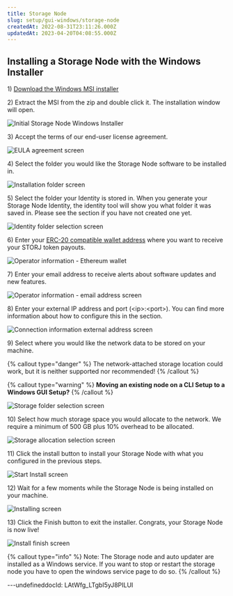 ```yaml
---
title: Storage Node
slug: setup/gui-windows/storage-node
createdAt: 2022-08-31T23:11:26.000Z
updatedAt: 2023-04-20T04:08:55.000Z
---
```


## Installing a Storage Node with the Windows Installer

1\) [Download the Windows MSI installer](https://github.com/storj/storj/releases/latest/download/storagenode_windows_amd64.msi.zip)

2\) Extract the MSI from the zip and double click it. The installation window will open.&#x20;

![Initial Storage Node Windows Installer](https://archbee-image-uploads.s3.amazonaws.com/kv3plx2xmXcUGcVl4Lttj/4NFWY9VWzCdRltHBoU8px_pasted-image-0.png)

3\) Accept the terms of our end-user license agreement.&#x20;

![EULA agreement screen](https://archbee-image-uploads.s3.amazonaws.com/kv3plx2xmXcUGcVl4Lttj/6VUhKAYMC7D58hliKFMEA_pasted-image-0.png)

4\) Select the folder you would like the Storage Node software to be installed in.

![Installation folder screen](https://archbee-image-uploads.s3.amazonaws.com/kv3plx2xmXcUGcVl4Lttj/JHl6cIzjMQRn8-hISrONa_pasted-image-0.png)

5\) Select the folder your Identity is stored in. When you generate your Storage Node Identity, the identity tool will show you what folder it was saved in. Please see the [](docId\:aT6VAB297OWLd4vqeXxf5) section if you have not created one yet.&#x20;

![Identity folder selection screen](https://archbee-image-uploads.s3.amazonaws.com/kv3plx2xmXcUGcVl4Lttj/LL0TW17fdolT5vFvZa0OX_pasted-image-0.png)

6\) Enter your [ERC-20 compatible wallet address](https://support.storj.io/hc/en-us/articles/360026611692-How-do-I-hold-STORJ-What-is-a-valid-address-or-compatible-wallet-) where you want to receive your STORJ token payouts.

![Operator information - Ethereum wallet](https://archbee-image-uploads.s3.amazonaws.com/kv3plx2xmXcUGcVl4Lttj/85j1PrZepUeQGCYMGFKJw_pasted-image-0.png)

7\) Enter your email address to receive alerts about software updates and new features.&#x20;

![Operator information - email address screen](https://archbee-image-uploads.s3.amazonaws.com/kv3plx2xmXcUGcVl4Lttj/0rIVxCc7BpUKcgcHjjtcc_pasted-image-0.png)

8\) Enter your external IP address and port (\<ip>:\<port>). You can find more information about how to configure this in the [](docId\:y0jltT-HzKPmDefi532sd) section.&#x20;

![Connection information external address screen](https://archbee-image-uploads.s3.amazonaws.com/kv3plx2xmXcUGcVl4Lttj/y3A1AmFxJJqUpZOzSdm1J_pasted-image-0.png)

9\) Select where you would like the network data to be stored on your machine.



{% callout type="danger"  %} 
The network-attached storage location could work, but it is neither supported nor recommended!
{% /callout %}

{% callout type="warning"  %} 
**Moving an existing node on a CLI Setup to a Windows GUI Setup?**&#x20;
{% /callout %}

![Storage folder selection screen](https://archbee-image-uploads.s3.amazonaws.com/kv3plx2xmXcUGcVl4Lttj/i8pjCLqJCL9JuQnPFALsH_pasted-image-0.png)

10\) Select how much storage space you would allocate to the network. We require a minimum of 500 GB plus 10% overhead to be allocated.

![Storage allocation selection screen](https://archbee-image-uploads.s3.amazonaws.com/kv3plx2xmXcUGcVl4Lttj/VjaAz47vLIdzwwIN_dTS3_pasted-image-0.png)

11\) Click the install button to install your Storage Node with what you configured in the previous steps.&#x20;

![Start Install screen](https://archbee-image-uploads.s3.amazonaws.com/kv3plx2xmXcUGcVl4Lttj/9wV8dvx17NjtWyp4sVOwg_pasted-image-0.png)

12\) Wait for a few moments while the Storage Node is being installed on your machine.&#x20;

![Installing screen](https://archbee-image-uploads.s3.amazonaws.com/kv3plx2xmXcUGcVl4Lttj/LcQyXb63xCsrB_DZrIHaX_pasted-image-0.png)

13\) Click the Finish button to exit the installer. Congrats, your Storage Node is now live!&#x20;

![Install finish screen](https://archbee-image-uploads.s3.amazonaws.com/kv3plx2xmXcUGcVl4Lttj/gLOwNZjPUw8q4ZecabrXQ_pasted-image-0.png)

{% callout type="info"  %} 
Note: The Storage node and auto updater are installed as a Windows service. If you want to stop or restart the storage node you have to open the windows service page to do so.&#x20;
{% /callout %}

---undefineddocId: LAtWfg_LTgbI5yJ8PILUI
